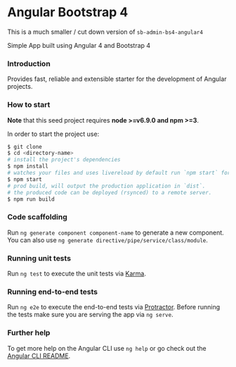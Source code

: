 # Angular Bootstrap 4
This is a much smaller / cut down version of `sb-admin-bs4-angular4`

Simple App built using Angular 4 and Bootstrap 4

### Introduction
Provides fast, reliable and extensible starter for the development of Angular projects.


### How to start
**Note** that this seed project requires  **node >=v6.9.0 and npm >=3**.

In order to start the project use:
```bash
$ git clone 
$ cd <directory-name>
# install the project's dependencies
$ npm install
# watches your files and uses livereload by default run `npm start` for a dev server. Navigate to `http://localhost:4200/`. The app will automatically reload if you change any of the source files.
$ npm start
# prod build, will output the production application in `dist`.
# the produced code can be deployed (rsynced) to a remote server.
$ npm run build
```

### Code scaffolding

Run `ng generate component component-name` to generate a new component. You can also use `ng generate directive/pipe/service/class/module`.

### Running unit tests

Run `ng test` to execute the unit tests via [Karma](https://karma-runner.github.io).

### Running end-to-end tests

Run `ng e2e` to execute the end-to-end tests via [Protractor](http://www.protractortest.org/).
Before running the tests make sure you are serving the app via `ng serve`.

### Further help

To get more help on the Angular CLI use `ng help` or go check out the [Angular CLI README](https://github.com/angular/angular-cli/blob/master/README.md).
